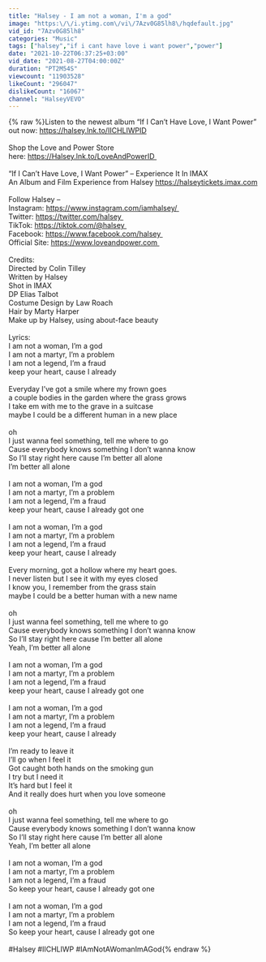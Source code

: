 ```yaml
---
title: "Halsey - I am not a woman, I'm a god"
image: "https:\/\/i.ytimg.com\/vi\/7Azv0G85lh8\/hqdefault.jpg"
vid_id: "7Azv0G85lh8"
categories: "Music"
tags: ["halsey","if i cant have love i want power","power"]
date: "2021-10-22T06:37:25+03:00"
vid_date: "2021-08-27T04:00:00Z"
duration: "PT2M54S"
viewcount: "11903528"
likeCount: "296047"
dislikeCount: "16067"
channel: "HalseyVEVO"
---
```

{% raw %}Listen to the newest album “If I Can’t Have Love, I Want Power” out now: <a rel="nofollow" target="blank" href="https://halsey.lnk.to/IICHLIWPID">https://halsey.lnk.to/IICHLIWPID</a><br /><br />Shop the Love and Power Store here: <a rel="nofollow" target="blank" href="https://Halsey.lnk.to/LoveAndPowerID ">https://Halsey.lnk.to/LoveAndPowerID </a><br /><br />“If I Can’t Have Love, I Want Power” – Experience It In IMAX <br />An Album and Film Experience from Halsey <a rel="nofollow" target="blank" href="https://halseytickets.imax.com">https://halseytickets.imax.com</a><br /><br />Follow Halsey – <br />Instagram: <a rel="nofollow" target="blank" href="https://www.instagram.com/iamhalsey/ ">https://www.instagram.com/iamhalsey/ </a><br />Twitter: <a rel="nofollow" target="blank" href="https://twitter.com/halsey ">https://twitter.com/halsey </a><br />TikTok: <a rel="nofollow" target="blank" href="https://tiktok.com/@halsey ">https://tiktok.com/@halsey </a><br />Facebook: <a rel="nofollow" target="blank" href="https://www.facebook.com/halsey ">https://www.facebook.com/halsey </a><br />Official Site: <a rel="nofollow" target="blank" href="https://www.loveandpower.com ">https://www.loveandpower.com </a><br /><br />Credits: <br />Directed by Colin Tilley<br />Written by Halsey<br />Shot in IMAX<br />DP Elias Talbot<br />Costume Design by Law Roach<br />Hair by Marty Harper<br />Make up by Halsey, using about-face beauty<br /><br />Lyrics: <br />I am not a woman, I’m a god<br />I am not a martyr, I’m a problem<br />I am not a legend, I’m a fraud<br />keep your heart, cause I already<br /><br />Everyday I’ve got a smile where my frown goes<br />a couple bodies in the garden where the grass grows <br />I take em with me to the grave in a suitcase<br />maybe I could be a different human in a new place<br /><br />oh <br />I just wanna feel something, tell me where to go<br />Cause everybody knows something I don’t wanna know<br />So I’ll stay right here cause I’m better all alone<br />I’m better all alone<br /><br />I am not a woman, I’m a god<br />I am not a martyr, I’m a problem<br />I am not a legend, I’m a fraud<br />keep your heart, cause I already got one<br /><br />I am not a woman, I’m a god<br />I am not a martyr, I’m a problem<br />I am not a legend, I’m a fraud<br />keep your heart, cause I already<br /><br />Every morning, got a hollow where my heart goes.<br />I never listen but I see it with my eyes closed<br />I know you, I remember from the grass stain<br />maybe I could be a better human with a new name<br /><br />oh <br />I just wanna feel something, tell me where to go<br />Cause everybody knows something I don’t wanna know<br />So I’ll stay right here cause I’m better all alone<br />Yeah, I’m better all alone<br /><br />I am not a woman, I’m a god<br />I am not a martyr, I’m a problem<br />I am not a legend, I’m a fraud<br />keep your heart, cause I already got one<br /><br />I am not a woman, I’m a god<br />I am not a martyr, I’m a problem<br />I am not a legend, I’m a fraud<br />keep your heart, cause I already<br /><br />I’m ready to leave it<br />I’ll go when I feel it<br />Got caught both hands on the smoking gun<br />I try but I need it <br />It’s hard but I feel it<br />And it really does hurt when you love someone<br /><br />oh <br />I just wanna feel something, tell me where to go<br />Cause everybody knows something I don’t wanna know<br />So I’ll stay right here cause I’m better all alone<br />Yeah, I’m better all alone<br /><br />I am not a woman, I’m a god<br />I am not a martyr, I’m a problem<br />I am not a legend, I’m a fraud<br />So keep your heart, cause I already got one<br /><br />I am not a woman, I’m a god<br />I am not a martyr, I’m a problem<br />I am not a legend, I’m a fraud<br />So keep your heart, cause I already got one<br /><br />#Halsey #IICHLIWP #IAmNotAWomanImAGod{% endraw %}
